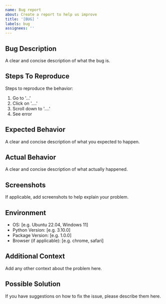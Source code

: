 ```yaml
---
name: Bug report
about: Create a report to help us improve
title: '[BUG] '
labels: bug
assignees: ''
---
```


## Bug Description

A clear and concise description of what the bug is.

## Steps To Reproduce

Steps to reproduce the behavior:

1. Go to '...'
2. Click on '....'
3. Scroll down to '....'
4. See error

## Expected Behavior

A clear and concise description of what you expected to happen.

## Actual Behavior

A clear and concise description of what actually happened.

## Screenshots

If applicable, add screenshots to help explain your problem.

## Environment

- OS: [e.g. Ubuntu 22.04, Windows 11]
- Python Version: [e.g. 3.10.0]
- Package Version: [e.g. 1.0.0]
- Browser (if applicable): [e.g. chrome, safari]

## Additional Context

Add any other context about the problem here.

## Possible Solution

If you have suggestions on how to fix the issue, please describe them here. 
